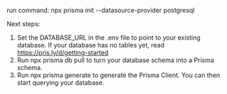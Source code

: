 run command:
npx prisma init --datasource-provider postgresql

Next steps:
1. Set the DATABASE_URL in the .env file to point to your existing database. If your database has no tables yet, read https://pris.ly/d/getting-started 
2. Run npx prisma db pull to turn your database schema into a Prisma schema.
3. Run npx prisma generate to generate the Prisma Client. You can then start querying your database.